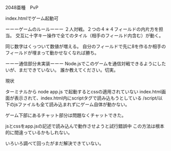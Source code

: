 2048亜種　PvP

index.htmlでゲーム起動可

ーーーゲームのルールーーー
２人対戦。２つの４＊４フィールドの内片方を担当。
交互に十字キー操作で全てのタイル（相手のフィールド内含む）が動く。

同じ数字はくっついて数値が増える。
自分のフィールドで先に8を作るか相手のフィールドが埋まって動かせなくなれば勝ち。

ーーー通信部分未実装ーーー
Node.jsでこのゲームを通信対戦できるようにしたいが、まだできていない。
誰か教えてください。切実。

現状

ターミナルから node app.js で起動するとcssの適用されていない
index.html画面が表示されて、index.html内にscriptタグで読み込もうとしている
/script/以下のjsファイルも全て読み込まれずにゲーム自体が動かない。

ゲーム下部にあるチャット部分は問題なくチャットできた。

jsとcssをapp.jsの記述で読み込んで動作させようと試行錯誤中
この方法は根本的に間違っているかもしれない。

いろいろ調べて回ったがまだ解決できていない。
